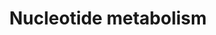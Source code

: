 ---
annotations:
- id: PW:0000031
  parent: classic metabolic pathway
  type: Pathway Ontology
  value: purine metabolic pathway
authors:
- N.Fidelman
- MaintBot
- Ddigles
- Egonw
- Mkutmon
- Eweitz
description: ''
last-edited: 2021-05-20
organisms:
- Saccharomyces cerevisiae
redirect_from:
- /index.php/Pathway:WP321
- /instance/WP321
revision: null
schema-jsonld:
- '@context': https://schema.org/
  '@id': https://wikipathways.github.io/pathways/WP321.html
  '@type': Dataset
  creator:
    '@type': Organization
    name: WikiPathways
  description: ''
  keywords:
  - ADE13
  - ADSS
  - AICAR
  - Adenine
  - CDC2
  - DHFR
  - GMP
  - Guanine
  - HPRT1
  - Hypoxanthine
  - IMD4
  - MIP1
  - MTHFD2
  - NME2
  - OAZ1
  - Ornithine
  - POL1
  - POLB
  - PRPP
  - PRS2
  - PRS3
  - Putrescine
  - RNR3
  - Ribose
  - SAICAR
  - SAT
  - SPE3
  - Spermidine
  - Spermine
  - Uric Acid
  - Xanthine
  license: CC0
  name: Nucleotide metabolism
seo: CreativeWork
title: Nucleotide metabolism
wpid: WP321
---